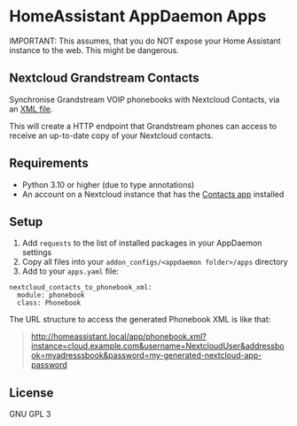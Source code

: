 # HomeAssistant AppDaemon Apps

IMPORTANT: This assumes, that you do NOT expose your Home Assistant instance to the web. This might be dangerous.



## Nextcloud Grandstream Contacts

Synchronise Grandstream VOIP phonebooks with Nextcloud Contacts, via an [XML file](https://www.grandstream.com/hubfs/Product_Documentation/GXP_XML_phonebook_guide.pdf).

This will create a HTTP endpoint that Grandstream phones can access to receive an up-to-date copy of your Nextcloud contacts.


## Requirements

- Python 3.10 or higher (due to type annotations)
- An account on a Nextcloud instance that has the [Contacts app](https://apps.nextcloud.com/apps/contacts) installed


## Setup

1. Add `requests` to the list of installed packages in your AppDaemon settings
2. Copy all files into your `addon_configs/<appdaemon folder>/apps` directory
3. Add to your `apps.yaml` file:
```
nextcloud_contacts_to_phonebook_xml:
  module: phonebook
  class: Phonebook
```

The URL structure to access the generated Phonebook XML is like that:

> http://homeassistant.local/app/phonebook.xml?instance=cloud.example.com&username=NextcloudUser&addressbook=myadresssbook&password=my-generated-nextcloud-app-password


## License

GNU GPL 3
